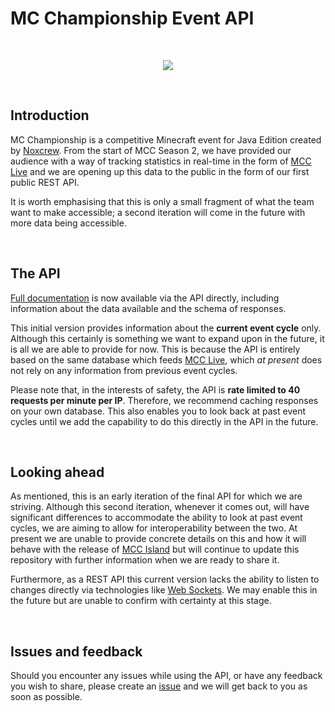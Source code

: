 # MC Championship Event API

<br />
<p align="center">
    <img src="https://mcc.live/assets/img/game-screenshots/Hub_2_Live.png" />
</p>
<br />

## Introduction

MC Championship is a competitive Minecraft event for Java Edition created by [Noxcrew](https://noxcrew.com). From the start of MCC Season 2, we have provided our audience with a way of tracking statistics in real-time in the form of [MCC Live](https://mcc.live) and we are opening up this data to the public in the form of our first public REST API.

It is worth emphasising that this is only a small fragment of what the team want to make accessible; a second iteration will come in the future with more data being accessible.

<br />

## The API

[Full documentation](https://api.mcchampionship.com/) is now available via the API directly, including information about the data available and the schema of responses.

This initial version provides information about the **current event cycle** only. Although this certainly is something we want to expand upon in the future, it is all we are able to provide for now. This is because the API is entirely based on the same database which feeds [MCC Live](https://mcc.live), which _at present_ does not rely on any information from previous event cycles.

Please note that, in the interests of safety, the API is **rate limited to 40 requests per minute per IP**. Therefore, we recommend caching responses on your own database. This also enables you to look back at past event cycles until we add the capability to do this directly in the API in the future.

<br />

## Looking ahead

As mentioned, this is an early iteration of the final API for which we are striving. Although this second iteration, whenever it comes out, will have significant differences to accommodate the ability to look at past event cycles, we are aiming to allow for interoperability between the two. At present we are unable to provide concrete details on this and how it will behave with the release of [MCC Island](https://mccisland.net/) but will continue to update this repository with further information when we are ready to share it.

Furthermore, as a REST API this current version lacks the ability to listen to changes directly via technologies like [Web Sockets](https://developer.mozilla.org/en-US/docs/Web/API/WebSockets_API). We may enable this in the future but are unable to confirm with certainty at this stage.

<br />

## Issues and feedback

Should you encounter any issues while using the API, or have any feedback you wish to share, please create an [issue](https://github.com/Noxcrew/mcc-event-api/issues) and we will get back to you as soon as possible.
